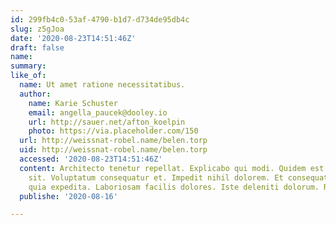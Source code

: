 ```yaml
---
id: 299fb4c0-53af-4790-b1d7-d734de95db4c
slug: z5gJoa
date: '2020-08-23T14:51:46Z'
draft: false
name: 
summary: 
like_of:
  name: Ut amet ratione necessitatibus.
  author:
    name: Karie Schuster
    email: angella_paucek@dooley.io
    url: http://sauer.net/afton_koelpin
    photo: https://via.placeholder.com/150
  url: http://weissnat-robel.name/belen.torp
  uid: http://weissnat-robel.name/belen.torp
  accessed: '2020-08-23T14:51:46Z'
  content: Architecto tenetur repellat. Explicabo qui modi. Quidem est ut. Nobis nihil
    sit. Voluptatum consequatur et. Impedit nihil dolorem. Et consequatur fuga. Necessitatibus
    quia expedita. Laboriosam facilis dolores. Iste deleniti dolorum. Rerum quia repre.
  publishe: '2020-08-16'

---
```



